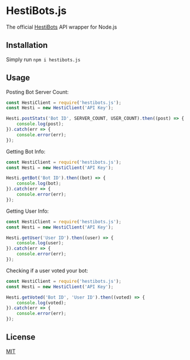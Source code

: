 # HestiBots.js
The official [HestiBots](https://hestibots.xyz) API wrapper for Node.js

## Installation
Simply run `npm i hestibots.js`

## Usage
Posting Bot Server Count:
```js
const HestiClient = require('hestibots.js');
const Hesti = new HestiClient('API Key');

Hesti.postStats('Bot ID', SERVER_COUNT, USER_COUNT).then((post) => {
    console.log(post);
}).catch(err => {
    console.error(err);
});
```

Getting Bot Info:
```js
const HestiClient = require('hestibots.js');
const Hesti = new HestiClient('API Key');

Hesti.getBot('Bot ID').then((bot) => {
    console.log(bot);
}).catch(err => {
    console.error(err);
});
```

Getting User Info:
```js
const HestiClient = require('hestibots.js');
const Hesti = new HestiClient('API Key');

Hesti.getUser('User ID').then((user) => {
    console.log(user);
}).catch(err => {
    console.error(err);
});
```

Checking if a user voted your bot:
```js
const HestiClient = require('hestibots.js');
const Hesti = new HestiClient('API Key');

Hesti.getVoted('Bot ID', 'User ID').then((voted) => {
    console.log(voted);
}).catch(err => {
    console.error(err);
});
```

## License
[MIT](LICENSE)
